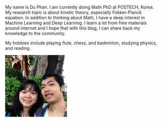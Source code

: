 <!--
.. title: About
.. slug: about
.. date: 2016-09-05 01:10:15 UTC+09:00
.. tags:
.. category:
.. link:
.. description:
.. type: text
-->

My name is Du Phan. I am currently doing Math PhD at POSTECH, Korea. My research topic is about kinetic theory, especially Fokker-Planck equation. In addition to thinking about Math, I have a deep interest in Machine Learning and Deep Learning. I learn a lot from free materials around internet and I hope that with this blog, I can share back my knowledge to the community.

My hobbies include playing flute, chess, and badminton, studying physics, and reading.

<img src="/images/DuOanh.jpg" alt="Du and Oanh" width="200">
